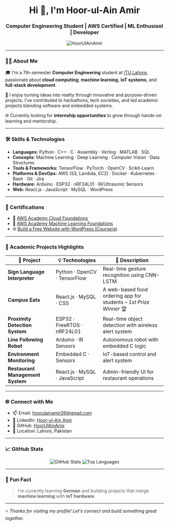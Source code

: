 <h1 align="center">Hi 👋, I'm Hoor-ul-Ain Amir</h1>
<h3 align="center">Computer Engineering Student | AWS Certified | ML Enthusiast | Developer</h3>

<p align="center">
  <img src="https://komarev.com/ghpvc/?username=HoorUlAinAmir&label=Profile%20views&color=0e75b6&style=flat" alt="HoorUlAinAmir" />
</p>

---

### 👩‍💻 About Me

🎓 I'm a 7th-semester **Computer Engineering** student at [ITU Lahore](https://itu.edu.pk), passionate about **cloud computing**, **machine learning**, **IoT systems**, and **full-stack development**.

🚀 I enjoy turning ideas into reality through innovative and purpose-driven projects. I’ve contributed to hackathons, tech societies, and led academic projects blending software and embedded systems.

🌐 Currently looking for **internship opportunities** to grow through hands-on learning and mentorship.

---

### 🛠️ Skills & Technologies

- **Languages:** Python · C++ · C · Assembly · Verilog · MATLAB · SQL  
- **Concepts:** Machine Learning · Deep Learning · Computer Vision · Data Structures  
- **Tools & Frameworks:** TensorFlow · PyTorch · OpenCV · Scikit-Learn  
- **Platforms & DevOps:** AWS (S3, Lambda, EC2) · Docker · Kubernetes · Bash · Git · Jira  
- **Hardware:** Arduino · ESP32 · nRF24L01 · IR/Ultrasonic Sensors  
- **Web:** React.js · JavaScript · MySQL · WordPress

---

### 🌟 Certifications

- 🧩 [AWS Academy Cloud Foundations](https://drive.google.com/file/d/1mPfCkxlJMeMs3p-pWIzzjtdAqTgMG2Vh/view?usp=drive_link)
- 🤖 [AWS Academy Machine Learning Foundations](https://drive.google.com/file/d/1oVuocgt067iswtocPSnKy9LQlxnz8Zwb/view?usp=drive_link)
- 🌐 [Build a Free Website with WordPress (Coursera)](https://drive.google.com/file/d/1KRY4h4cW_CJJW1ltzzhSva6PtY0Xvs1-/view?usp=drive_link)

---

### 💼 Academic Projects Highlights

| 🔧 Project | 💡 Technologies | 📌 Description |
|-----------|------------------|----------------|
| **Sign Language Interpreter** | Python · OpenCV · TensorFlow | Real-time gesture recognition using CNN-LSTM |
| **Campus Eats** | React.js · MySQL · CSS | A web-based food ordering app for students – *1st Prize Winner* 🏆 |
| **Proximity Detection System** | ESP32 · FreeRTOS · nRF24L01 | Real-time object detection with wireless alert system |
| **Line Following Robot** | Arduino · IR Sensors | Autonomous robot with embedded C logic |
| **Environment Monitoring** | Embedded C · Sensors | IoT-based control and alert system |
| **Restaurant Management System** | React.js · MySQL · JavaScript | Admin-friendly UI for restaurant operations |

---

### 🌐 Connect with Me

- 📫 Email: [hoorulainamir26@gmail.com](mailto:hoorulainamir26@gmail.com)
- 💼 LinkedIn: [Hoor-ul-Ain Amir](https://www.linkedin.com/in/hoor-ul-ain-amir-701006281/)
- 🧠 GitHub: [HoorUlAinAmir](https://github.com/HoorUlAinAmir)
- 📍 Location: Lahore, Pakistan

---

### 📈 GitHub Stats

<p align="center">
  <img src="https://github-readme-stats.vercel.app/api?username=HoorUlAinAmir&show_icons=true&theme=radical" alt="GitHub Stats" />
  <img src="https://github-readme-stats.vercel.app/api/top-langs/?username=HoorUlAinAmir&layout=compact&theme=radical" alt="Top Languages" />
</p>

---

### 💬 Fun Fact
> I'm currently learning **German** and building projects that merge **machine learning** with **IoT hardware**.

---

⭐️ *Thanks for visiting my profile! Let's connect and build something great together.*  
